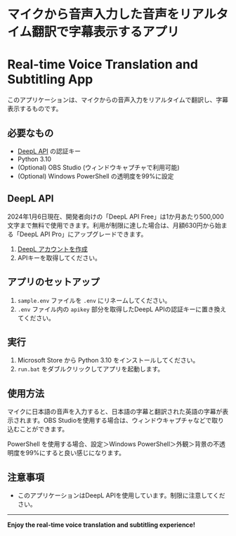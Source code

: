 # マイクから音声入力した音声をリアルタイム翻訳で字幕表示するアプリ
# Real-time Voice Translation and Subtitling App

このアプリケーションは、マイクからの音声入力をリアルタイムで翻訳し、字幕表示するものです。

## 必要なもの

- [DeepL API](https://www.deepl.com/ja/account/summary) の認証キー
- Python 3.10
- (Optional) OBS Studio (ウィンドウキャプチャで利用可能)
- (Optional) Windows PowerShell の透明度を99%に設定

## DeepL API

2024年1月6日現在、開発者向けの「DeepL API Free」は1か月あたり500,000文字まで無料で使用できます。利用が制限に達した場合は、月額630円から始まる「DeepL API Pro」にアップグレードできます。

1. [DeepL アカウントを作成](https://www.deepl.com/ja/account/summary)
2. APIキーを取得してください。

## アプリのセットアップ

1. `sample.env` ファイルを `.env` にリネームしてください。
2. `.env` ファイル内の `apikey` 部分を取得したDeepL APIの認証キーに置き換えてください。

## 実行

1. Microsoft Store から Python 3.10 をインストールしてください。
2. `run.bat` をダブルクリックしてアプリを起動します。

## 使用方法

マイクに日本語の音声を入力すると、日本語の字幕と翻訳された英語の字幕が表示されます。OBS Studioを使用する場合は、ウィンドウキャプチャなどで取り込むことができます。

PowerShell を使用する場合、設定＞Windows PowerShell＞外観＞背景の不透明度を99%にすると良い感じになります。

## 注意事項

- このアプリケーションはDeepL APIを使用しています。制限に注意してください。

---

**Enjoy the real-time voice translation and subtitling experience!**